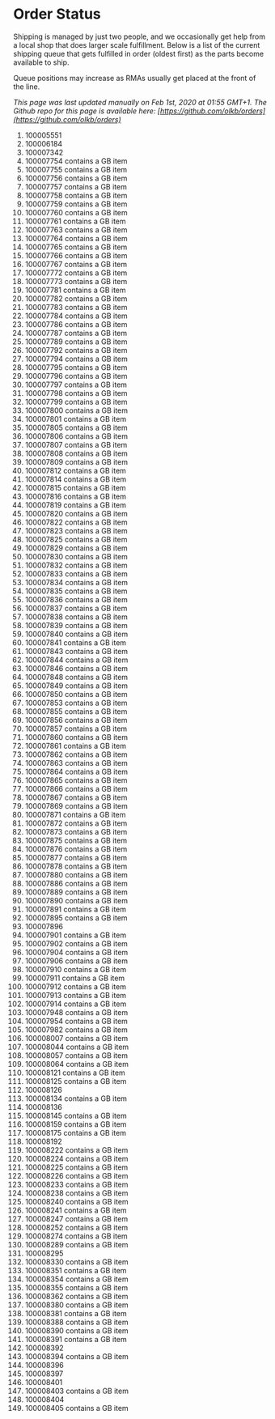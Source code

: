 # Order Status

Shipping is managed by just two people, and we occasionally get help from a local shop that does larger scale fulfillment. Below is a list of the current shipping queue that gets fulfilled in order (oldest first) as the parts become available to ship.

Queue positions may increase as RMAs usually get placed at the front of the line.

*This page was last updated manually on Feb 1st, 2020 at 01:55 GMT+1. The Github repo for this page is available here: [https://github.com/olkb/orders](https://github.com/olkb/orders)*

 1. 100005551
 2. 100006184
 3. 100007342
 4. 100007754 contains a GB item
 5. 100007755 contains a GB item
 6. 100007756 contains a GB item
 7. 100007757 contains a GB item
 8. 100007758 contains a GB item
 9. 100007759 contains a GB item
 10. 100007760 contains a GB item
 11. 100007761 contains a GB item
 12. 100007763 contains a GB item
 13. 100007764 contains a GB item
 14. 100007765 contains a GB item
 15. 100007766 contains a GB item
 16. 100007767 contains a GB item
 17. 100007772 contains a GB item
 18. 100007773 contains a GB item
 19. 100007781 contains a GB item
 20. 100007782 contains a GB item
 21. 100007783 contains a GB item
 22. 100007784 contains a GB item
 23. 100007786 contains a GB item
 24. 100007787 contains a GB item
 25. 100007789 contains a GB item
 26. 100007792 contains a GB item
 27. 100007794 contains a GB item
 28. 100007795 contains a GB item
 29. 100007796 contains a GB item
 30. 100007797 contains a GB item
 31. 100007798 contains a GB item
 32. 100007799 contains a GB item
 33. 100007800 contains a GB item
 34. 100007801 contains a GB item
 35. 100007805 contains a GB item
 36. 100007806 contains a GB item
 37. 100007807 contains a GB item
 38. 100007808 contains a GB item
 39. 100007809 contains a GB item
 40. 100007812 contains a GB item
 41. 100007814 contains a GB item
 42. 100007815 contains a GB item
 43. 100007816 contains a GB item
 44. 100007819 contains a GB item
 45. 100007820 contains a GB item
 46. 100007822 contains a GB item
 47. 100007823 contains a GB item
 48. 100007825 contains a GB item
 49. 100007829 contains a GB item
 50. 100007830 contains a GB item
 51. 100007832 contains a GB item
 52. 100007833 contains a GB item
 53. 100007834 contains a GB item
 54. 100007835 contains a GB item
 55. 100007836 contains a GB item
 56. 100007837 contains a GB item
 57. 100007838 contains a GB item
 58. 100007839 contains a GB item
 59. 100007840 contains a GB item
 60. 100007841 contains a GB item
 61. 100007843 contains a GB item
 62. 100007844 contains a GB item
 63. 100007846 contains a GB item
 64. 100007848 contains a GB item
 65. 100007849 contains a GB item
 66. 100007850 contains a GB item
 67. 100007853 contains a GB item
 68. 100007855 contains a GB item
 69. 100007856 contains a GB item
 70. 100007857 contains a GB item
 71. 100007860 contains a GB item
 72. 100007861 contains a GB item
 73. 100007862 contains a GB item
 74. 100007863 contains a GB item
 75. 100007864 contains a GB item
 76. 100007865 contains a GB item
 77. 100007866 contains a GB item
 78. 100007867 contains a GB item
 79. 100007869 contains a GB item
 80. 100007871 contains a GB item
 81. 100007872 contains a GB item
 82. 100007873 contains a GB item
 83. 100007875 contains a GB item
 84. 100007876 contains a GB item
 85. 100007877 contains a GB item
 86. 100007878 contains a GB item
 87. 100007880 contains a GB item
 88. 100007886 contains a GB item
 89. 100007889 contains a GB item
 90. 100007890 contains a GB item
 91. 100007891 contains a GB item
 92. 100007895 contains a GB item
 93. 100007896
 94. 100007901 contains a GB item
 95. 100007902 contains a GB item
 96. 100007904 contains a GB item
 97. 100007906 contains a GB item
 98. 100007910 contains a GB item
 99. 100007911 contains a GB item
 100. 100007912 contains a GB item
 101. 100007913 contains a GB item
 102. 100007914 contains a GB item
 103. 100007948 contains a GB item
 104. 100007954 contains a GB item
 105. 100007982 contains a GB item
 106. 100008007 contains a GB item
 107. 100008044 contains a GB item
 108. 100008057 contains a GB item
 109. 100008064 contains a GB item
 110. 100008121 contains a GB item
 111. 100008125 contains a GB item
 112. 100008126
 113. 100008134 contains a GB item
 114. 100008136
 115. 100008145 contains a GB item
 116. 100008159 contains a GB item
 117. 100008175 contains a GB item
 118. 100008192
 119. 100008222 contains a GB item
 120. 100008224 contains a GB item
 121. 100008225 contains a GB item
 122. 100008226 contains a GB item
 123. 100008233 contains a GB item
 124. 100008238 contains a GB item
 125. 100008240 contains a GB item
 126. 100008241 contains a GB item
 127. 100008247 contains a GB item
 128. 100008252 contains a GB item
 129. 100008274 contains a GB item
 130. 100008289 contains a GB item
 131. 100008295
 132. 100008330 contains a GB item
 133. 100008351 contains a GB item
 134. 100008354 contains a GB item
 135. 100008355 contains a GB item
 136. 100008362 contains a GB item
 137. 100008380 contains a GB item
 138. 100008381 contains a GB item
 139. 100008388 contains a GB item
 140. 100008390 contains a GB item
 141. 100008391 contains a GB item
 142. 100008392
 143. 100008394 contains a GB item
 144. 100008396
 145. 100008397
 146. 100008401
 147. 100008403 contains a GB item
 148. 100008404
 149. 100008405 contains a GB item